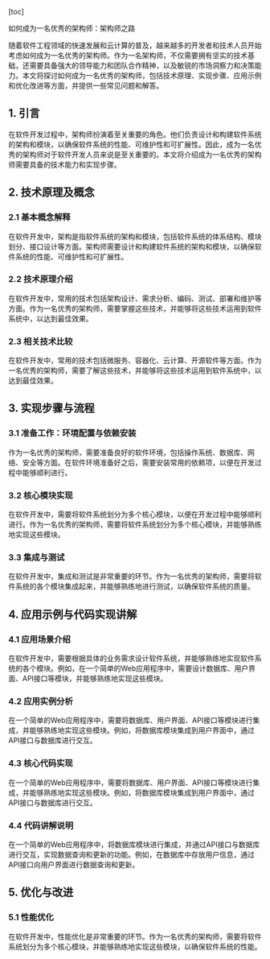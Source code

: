 
[toc]                    
                
                
如何成为一名优秀的架构师：架构师之路

随着软件工程领域的快速发展和云计算的普及，越来越多的开发者和技术人员开始考虑如何成为一名优秀的架构师。作为一名架构师，不仅需要拥有坚实的技术基础，还需要具备强大的领导能力和团队合作精神，以及敏锐的市场洞察力和决策能力。本文将探讨如何成为一名优秀的架构师，包括技术原理、实现步骤、应用示例和优化改进等方面，并提供一些常见问题和解答。

## 1. 引言

在软件开发过程中，架构师扮演着至关重要的角色。他们负责设计和构建软件系统的架构和模块，以确保软件系统的性能、可维护性和可扩展性。因此，成为一名优秀的架构师对于软件开发人员来说是至关重要的。本文将介绍成为一名优秀的架构师需要具备的技术能力和实现步骤。

## 2. 技术原理及概念

### 2.1 基本概念解释

在软件开发中，架构是指软件系统的架构和模块，包括软件系统的体系结构、模块划分、接口设计等方面。架构师需要设计和构建软件系统的架构和模块，以确保软件系统的性能、可维护性和可扩展性。

### 2.2 技术原理介绍

在软件开发中，常用的技术包括架构设计、需求分析、编码、测试、部署和维护等方面。作为一名优秀的架构师，需要掌握这些技术，并能够将这些技术运用到软件系统中，以达到最佳效果。

### 2.3 相关技术比较

在软件开发中，常用的技术包括微服务、容器化、云计算、开源软件等方面。作为一名优秀的架构师，需要了解这些技术，并能够将这些技术运用到软件系统中，以达到最佳效果。

## 3. 实现步骤与流程

### 3.1 准备工作：环境配置与依赖安装

作为一名优秀的架构师，需要准备良好的软件环境，包括操作系统、数据库、网络、安全等方面。在软件环境准备好之后，需要安装常用的依赖项，以便在开发过程中能够顺利进行。

### 3.2 核心模块实现

在软件开发中，需要将软件系统划分为多个核心模块，以便在开发过程中能够顺利进行。作为一名优秀的架构师，需要将软件系统划分为多个核心模块，并能够熟练地实现这些模块。

### 3.3 集成与测试

在软件开发中，集成和测试是非常重要的环节。作为一名优秀的架构师，需要将软件系统的各个模块集成起来，并能够熟练地进行测试，以确保软件系统的质量。

## 4. 应用示例与代码实现讲解

### 4.1 应用场景介绍

在软件开发中，需要根据具体的业务需求设计软件系统，并能够熟练地实现软件系统的各个模块。例如，在一个简单的Web应用程序中，需要设计数据库、用户界面、API接口等模块，并能够熟练地实现这些模块。

### 4.2 应用实例分析

在一个简单的Web应用程序中，需要将数据库、用户界面、API接口等模块进行集成，并能够熟练地实现这些模块。例如，将数据库模块集成到用户界面中，通过API接口与数据库进行交互。

### 4.3 核心代码实现

在一个简单的Web应用程序中，需要将数据库、用户界面、API接口等模块进行集成，并能够熟练地实现这些模块。例如，将数据库模块集成到用户界面中，通过API接口与数据库进行交互。

### 4.4 代码讲解说明

在一个简单的Web应用程序中，将数据库模块进行集成，并通过API接口与数据库进行交互，实现数据查询和更新的功能。例如，在数据库中存放用户信息，通过API接口向用户界面进行数据查询和更新。

## 5. 优化与改进

### 5.1 性能优化

在软件开发中，性能优化是非常重要的环节。作为一名优秀的架构师，需要将软件系统划分为多个核心模块，并能够熟练地实现这些模块，以确保软件系统的性能。

